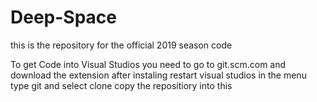# Deep-Space
this is the repository for the official 2019 season code


To get Code into Visual Studios you need to go to 
git.scm.com and download the extension
after instaling restart visual studios
in the menu type git and select clone
copy the repositiory into this
